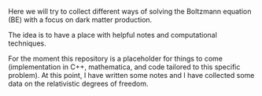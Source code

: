 Here we will try to collect different ways of solving the Boltzmann equation (BE) with a focus on dark matter production.

The idea is to have a place with helpful notes and computational techniques.


For the moment this repository is a placeholder for things to come (implementation in C++, mathematica, and code tailored to this specific problem). 
At this point,  I have written some notes and I have collected some data on the relativistic degrees of freedom.
